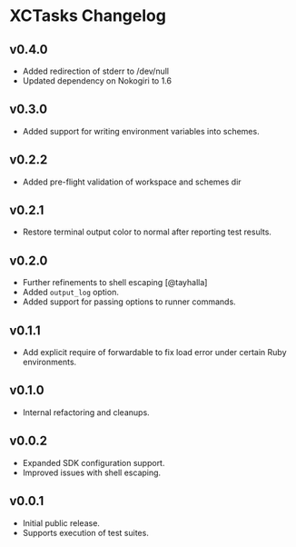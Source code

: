 # XCTasks Changelog

## v0.4.0

* Added redirection of stderr to /dev/null
* Updated dependency on Nokogiri to 1.6

## v0.3.0

* Added support for writing environment variables into schemes.

## v0.2.2

* Added pre-flight validation of workspace and schemes dir

## v0.2.1

* Restore terminal output color to normal after reporting test results.

## v0.2.0

* Further refinements to shell escaping [@tayhalla]
* Added `output_log` option.
* Added support for passing options to runner commands.

## v0.1.1

* Add explicit require of forwardable to fix load error under certain Ruby environments.

## v0.1.0

* Internal refactoring and cleanups.

## v0.0.2

* Expanded SDK configuration support.
* Improved issues with shell escaping.

## v0.0.1

* Initial public release.
* Supports execution of test suites.
